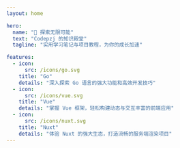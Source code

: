 ```yaml
---
layout: home

hero:
  name: "🚀 探索无限可能"
  text: "Codepzj 的知识殿堂"
  tagline: "实用学习笔记与项目教程，为你的成长加速"

features:
  - icon:
      src: /icons/go.svg
    title: "Go"
    details: "深入探索 Go 语言的强大功能和高效开发技巧"
  - icon:
      src: /icons/vue.svg
    title: "Vue"
    details: "掌握 Vue 框架，轻松构建动态与交互丰富的前端应用"
  - icon:
      src: /icons/nuxt.svg
    title: "Nuxt"
    details: "体验 Nuxt 的强大生态，打造流畅的服务端渲染项目"
---
```


